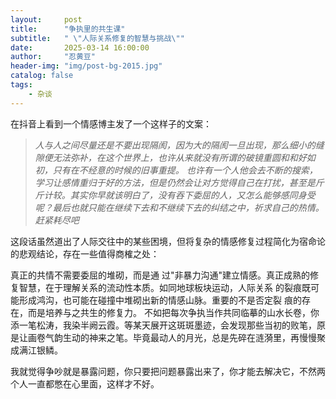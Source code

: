 ```yaml
---
layout:     post
title:      "争执里的共生课"
subtitle:   " \"人际关系修复的智慧与挑战\""
date:       2025-03-14 16:00:00
author:     "忍黄豆"
header-img: "img/post-bg-2015.jpg"
catalog: false
tags:
    - 杂谈
---
```


  在抖音上看到一个情感博主发了一个这样子的文案：

> *人与人之间尽量还是不要出现隔阂，因为大的隔阂一旦出现，那么细小的缝隙便无法弥补，在这个世界上，也许从来就没有所谓的破镜重圆和和好如初，只有在不经意的时候的旧事重提。
> 也许有一个人他会去不断的搜索，学习让感情重归于好的方法，但是仍然会让对方觉得自己在打扰，甚至是斤斤计较。其实你早就该明白了，没有吞下委屈的人，又怎么能够感同身受呢？最后也就只能在继续下去和不继续下去的纠结之中，祈求自己的热情。
> 赶紧耗尽吧*

这段话虽然道出了人际交往中的某些困境，但将复杂的情感修复过程简化为宿命论的悲观结论，存在一些值得商榷之处：

真正的共情不需要委屈的堆砌，而是通 过"非暴力沟通"建立情感。真正成熟的修复智慧，在于理解关系的流动性本质。如同地球板块运动，人际关系 的裂痕既可能形成鸿沟，也可能在碰撞中堆砌出新的情感山脉。重要的不是否定裂 痕的存在，而是培养与之共生的修复力。
不如把每次争执当作共同临摹的山水长卷，你添一笔松涛，我染半阙云霞。等某天展开这斑斑墨迹，会发现那些当初的败笔，原是让画卷气韵生动的神来之笔。毕竟最动人的月光，总是先碎在涟漪里，再慢慢聚成满江银鳞。

我就觉得争吵就是暴露问题，你只要把问题暴露出来了，你才能去解决它，不然两个人一直都憋在心里面，这样才不好。
